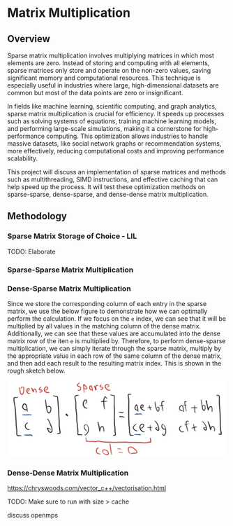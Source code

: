 # Matrix Multiplication

## Overview
Sparse matrix multiplication involves multiplying matrices in which most elements are zero. Instead of storing and computing with all elements, sparse matrices only store and operate on the non-zero values, saving significant memory and computational resources. This technique is especially useful in industries where large, high-dimensional datasets are common but most of the data points are zero or insignificant.

In fields like machine learning, scientific computing, and graph analytics, sparse matrix multiplication is crucial for efficiency. It speeds up processes such as solving systems of equations, training machine learning models, and performing large-scale simulations, making it a cornerstone for high-performance computing. This optimization allows industries to handle massive datasets, like social network graphs or recommendation systems, more effectively, reducing computational costs and improving performance scalability.

This project will discuss an implementation of sparse matrices and methods such as multithreading, SIMD instructions, and effective caching that can help speed up the process. It will test these optimization methods on sparse-sparse, dense-sparse, and dense-dense matrix multiplication.

## Methodology
### Sparse Matrix Storage of Choice - LIL
TODO: Elaborate

### Sparse-Sparse Matrix Multiplication

### Dense-Sparse Matrix Multiplication
Since we store the corresponding column of each entry in the sparse matrix, we use the below figure to demonstrate how we can optimally perform the calculation. If we focus on the `e` index, we can see that it will be multiplied by all values in the matching column of the dense matrix. Additionally, we can see that these values are accumulated into the dense matrix row of the iten `e` is multiplied by.  Therefore, to perform dense-sparse multiplication, we can simply iterate through the sparse matrix, multiply by the appropriate value in each row of the same column of the dense matrix, and then add each result to the resulting matrix index. This is shown in the rough sketch below.
<p align="center">
  <img src="images/dense-sparse.png" alt="hwloc tool output" />
</p>

### Dense-Dense Matrix Multiplication

https://chryswoods.com/vector_c++/vectorisation.html

TODO: Make sure to run with size > cache

discuss openmps